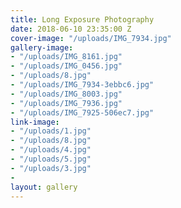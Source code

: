 ```yaml
---
title: Long Exposure Photography
date: 2018-06-10 23:35:00 Z
cover-image: "/uploads/IMG_7934.jpg"
gallery-image:
- "/uploads/IMG_8161.jpg"
- "/uploads/IMG_0456.jpg"
- "/uploads/8.jpg"
- "/uploads/IMG_7934-3ebbc6.jpg"
- "/uploads/IMG_8003.jpg"
- "/uploads/IMG_7936.jpg"
- "/uploads/IMG_7925-506ec7.jpg"
link-image:
- "/uploads/1.jpg"
- "/uploads/8.jpg"
- "/uploads/4.jpg"
- "/uploads/5.jpg"
- "/uploads/3.jpg"
- 
layout: gallery
---
```


